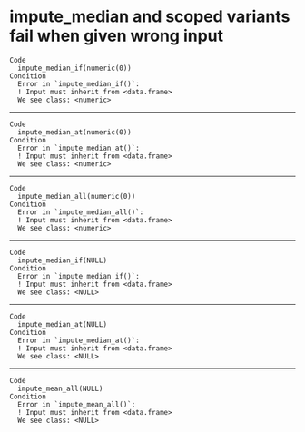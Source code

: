 # impute_median and scoped variants fail when given wrong input

    Code
      impute_median_if(numeric(0))
    Condition
      Error in `impute_median_if()`:
      ! Input must inherit from <data.frame>
      We see class: <numeric>

---

    Code
      impute_median_at(numeric(0))
    Condition
      Error in `impute_median_at()`:
      ! Input must inherit from <data.frame>
      We see class: <numeric>

---

    Code
      impute_median_all(numeric(0))
    Condition
      Error in `impute_median_all()`:
      ! Input must inherit from <data.frame>
      We see class: <numeric>

---

    Code
      impute_median_if(NULL)
    Condition
      Error in `impute_median_if()`:
      ! Input must inherit from <data.frame>
      We see class: <NULL>

---

    Code
      impute_median_at(NULL)
    Condition
      Error in `impute_median_at()`:
      ! Input must inherit from <data.frame>
      We see class: <NULL>

---

    Code
      impute_mean_all(NULL)
    Condition
      Error in `impute_mean_all()`:
      ! Input must inherit from <data.frame>
      We see class: <NULL>

